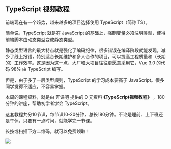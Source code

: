 ## TypeScript 视频教程

前端现在有一个趋势，越来越多的项目选择使用 TypeScript（简称 TS）。

简单说，TypeScript 就是在 JavaScript 的基础上，强制变量必须注明类型，使得前端脚本由动态类型变成静态类型。

静态类型语言的最大特点就是强化了编码纪律，很多错误在编译阶段就能发现，减少了线上报错，特别适合长期维护和多人合作的项目，可以提高工程质量和（长期的）工作效率。这是因为这一点，大厂和大项目往往更愿意采用它，Vue 3.0 的代码 98% 由 TypeScript 编写。

但是，由于多了一层类型规则，TypeScript 的学习成本要高于 JavaScript。很多同学觉得不适应，不容易掌握。

本周的课程资料，就是由 开课吧 提供的 0 元资料 **《TypeScript视频教程》** ，180分钟的讲座，帮助初学者学会 TypeScript。

这套教程共分10节课，每节课10-20分钟，总长180分钟。不论是睡前、上下班还是午休，只要有一点时间，就能学完一节课。

长按或扫描下方二维码，就可以免费领取！

![](https://www.wangbase.com/blogimg/asset/202007/bg2020072303.jpg)



